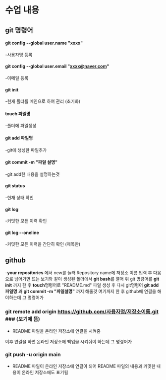 # 수업 내용 #

## git 명령어 ##

#### git config --global user.name "xxxx" ####
-사용자명 등록

#### git config --global user.email "xxxx@naver.com" ####
-이메일 등록

#### git init ####
-현재 폴더를 메인으로 하여 관리 (초기화)

#### touch 파일명 ####
-폴더에 파일생성

#### git add 파일명 ####
-git에 생성한 파일추가

#### git commit -m "파일 설명" ####
-git add한 내용을 설명하는것

#### git status ####
-현재 상태 확인

#### git log ####
-커밋한 모든 이력 확인
#### git log --oneline ####
-커밋한 모든 이력을 간단히 확인 (제목만)

## github ##

-**your repositories** 에서 new를 눌러 Repository name에 저장소 이름 입력 후 
 다음으로 넘어가면 뜨는 보기와 같이
 생성된 폴더에서 **git bash**를 열어 위 git 명령어를 **git init** 까지 한 후
 **touch**명령어로 "README.md" 파일 생성 후 다시 git명령어 
 **git add 파일명** 과 **git commit -m "파일설명"** 까지 해줄것 
 여기까지 한 후 github에 연결을 해야하는데 그 명령어가

### git remote add origin https://github.com/사용자명/저장소이름.git ### (보기에 뜸)
- README 파일을 온라인 저장소에 연결을 시켜줌

이후 연결을 하면 온라인 저장소에 백업을 시켜줘야 하는데 그 명령어가

### git push -u origin main ###
- README 파일이 온라인 저장소에 연결이 되어 README 파일의 내용과
  커밋한 내용이 온라인 저장소에도 표기됨


